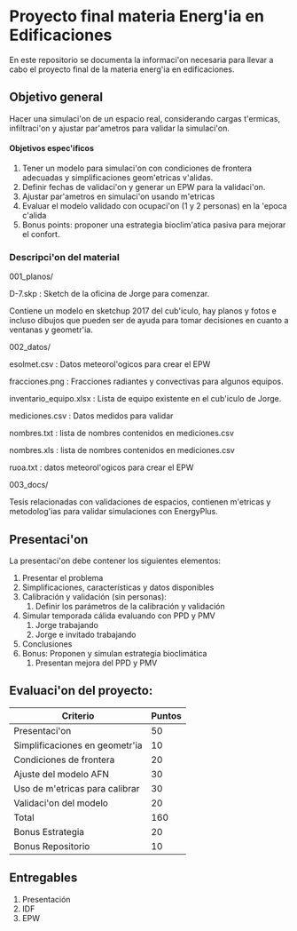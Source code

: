 #  Proyecto final materia Energ'ia en Edificaciones

En este repositorio se documenta la informaci'on necesaria para llevar a
cabo el proyecto final  de la materia energ'ia en edificaciones.

## Objetivo general
Hacer una simulaci'on de un espacio real, considerando cargas t'ermicas, infiltraci'on y ajustar
par'ametros para validar la simulaci'on.



#### Objetivos espec'ificos

1. Tener un modelo para simulaci'on con condiciones de frontera adecuadas y simplificaciones
geom'etricas v'alidas.
1. Definir fechas de validaci'on y generar un EPW para la validaci'on.
1. Ajustar par'ametros en simulaci'on usando m'etricas
1. Evaluar el modelo validado con ocupaci'on (1 y 2 personas) en la 'epoca  c'alida
1. Bonus points: proponer una estrategia bioclim'atica pasiva para mejorar el confort.



### Descripci'on del material

001_planos/  

D-7.skp : Sketch de la oficina de Jorge para comenzar.

Contiene un modelo en sketchup 2017 del cub'iculo, hay planos y fotos e incluso dibujos que pueden ser de ayuda para tomar decisiones en cuanto a ventanas y geometr'ia.


002_datos/

esolmet.csv : Datos meteorol'ogicos para crear el EPW

fracciones.png : Fracciones radiantes y convectivas para algunos equipos.

inventario_equipo.xlsx : Lista de equipo existente en el cub'iculo de Jorge.

mediciones.csv : Datos medidos para validar

nombres.txt : lista de nombres contenidos en mediciones.csv

nombres.xls : lista de nombres contenidos en mediciones.csv

ruoa.txt : datos meteorol'ogicos para crear el EPW


003_docs/

Tesis relacionadas con validaciones de espacios, contienen m'etricas y metodolog'ias para validar simulaciones con EnergyPlus.


## Presentaci'on

La presentaci'on debe contener los siguientes elementos:

1. Presentar el problema
1. Simplificaciones, características y datos disponibles
1. Calibración y validación (sin personas):
    1. Definir los parámetros de la calibración y validación
1. Simular temporada cálida  evaluando con PPD y PMV
    1. Jorge trabajando
    1. Jorge e invitado trabajando
1. Conclusiones
1. Bonus: Proponen y simulan estrategia bioclimática
    1. Presentan mejora del PPD y PMV

## Evaluaci'on del proyecto:

| Criterio                       |     Puntos |
| ----------------------         |---------   |
| Presentaci'on                  |     50     |
| Simplificaciones en geometr'ia |     10     |
| Condiciones de frontera        |     20     |
| Ajuste del modelo AFN          |     30     |
| Uso de m'etricas para calibrar |     30     |
| Validaci'on del modelo         |     20     |
| Total                          |     160    |
| Bonus Estrategia               |     20     |
| Bonus Repositorio              |     10     |



## Entregables

1. Presentación
1. IDF
1. EPW
